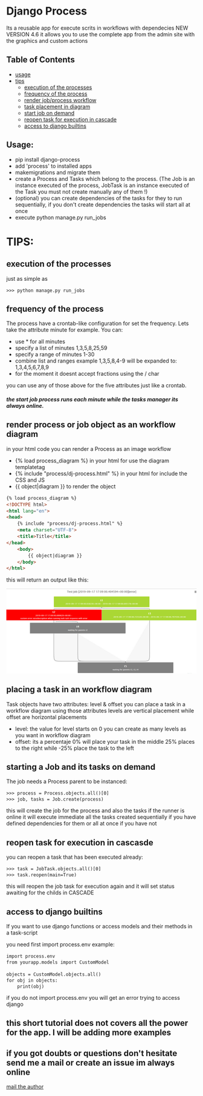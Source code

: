 
# Django Process

Its a reusable app for execute scrits in workflows with dependecies
NEW VERSION 4.6 it allows you to use the complete app from the admin site with the graphics and custom actions

## Table of Contents
* [usage](#usage)
* [tips](#tips)
    * [execution of the processes](#exec)
    * [frequency of the process](#freq)
    * [render job/process workflow](#render-diagram)
    * [task placement in diagram](#task-placement)
    * [start job on demand](#job-start)
    * [reopen task for execution in cascade](#task-reopen)
    * [access to django builtins](#access-django)


## Usage: <a name="usage"></a>
* pip install django-process
* add 'process' to installed apps
* makemigrations and migrate them
* create a Process and Tasks which belong to the process.
(The Job is an instance executed of the process, JobTask is an instance executed of the Task you must not create manually any of them !) 
* (optional) you can create dependencies of the tasks for they to run sequentially, if you don't create dependencies the tasks will start all at once
* execute python manage.py run_jobs 


# TIPS: <a name="tips"></a>
## execution of the processes <a name="exec"></a>
just as simple as
```pycon
>>> python manage.py run_jobs
```

## frequency of the process <a name="freq"></a>
The process have a crontab-like configuration for set the frequency.
Lets take the attribute minute for example. You can:
* use * for all minutes
* specify a list of minutes 1,3,5,8,25,59
* specify a range of minutes 1-30
* combine list and ranges example 1,3,5,8,4-9 will be expanded to: 1,3,4,5,6,7,8,9
* for the moment it doesnt accept fractions using the / char

you can use any of those above for the five attributes just like a crontab.
##### the start job process runs each minute while the tasks manager its always online.   


## render process or job object as an workflow diagram <a name="render-diagram"></a>
in your html code you can render a Process as an image workflow
* {% load process_diagram %} in your html for use the diagram templatetag
* {% include "process/dj-process.html" %} in your html for include the CSS and JS
* {{ object|diagram }} to render the object
```html
{% load process_diagram %}
<!DOCTYPE html>
<html lang="en">
<head>
    {% include "process/dj-process.html" %}
    <meta charset="UTF-8">
    <title>Title</title>
</head>
    <body>
        {{ object|diagram }}
    </body>
</html>
```
this will return an output like this:
<span align="center">
<pre>
<a href="https://github.com/Jesrat/django-process"><img src="https://raw.githubusercontent.com/Jesrat/django-process/master/ext/workflow.jpg" align="center" /></a>
</pre>
</span>

## placing a task in an workflow diagram <a name="task-placement"></a>
Task objects have two attributes: level & offset you can place a task in a workflow diagram using those attributes
levels are vertical placement while offset are horizontal placements
* level: the value for level starts on 0 you can create as many levels as you want in workflow diagram
* offset: its a percentaje 0% will place your task in the middle 25% places to the right while -25% place the task to the left


## starting a Job and its tasks on demand <a name="job-start"></a>
The job needs a Process parent to be instanced:
```pycon
>>> process = Process.objects.all()[0]
>>> job, tasks = Job.create(process)
```
this will create the job for the process and also the tasks if the runner is online it will execute immediate
all the tasks created sequentially if you have defined dependencies for them or all at once if you have not


## reopen task for execution in cascasde <a name="task-reopen"></a>
you can reopen a task that has been executed already:
```pycon
>>> task = JobTask.objects.all()[0]
>>> task.reopen(main=True)
```
this will reopen the job task for execution again and it will set status awaiting for the childs in CASCADE

## access to django builtins <a name="access-django"></a>
If you want to use django functions or access models and their methods in a task-script

you need first import process.env example:
```pycon
import process.env
from yourapp.models import CustomModel

objects = CustomModel.objects.all()
for obj in objects:
    print(obj)
```
if you do not import process.env you will get an error trying to access django

## this short tutorial does not covers all the power for the app. I will be adding more examples
## if you got doubts or questions don't hesitate send me a mail or create an issue im always online   
[mail the author](mailto:jgomez@jesrat.com)

